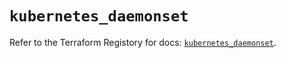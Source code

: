 # `kubernetes_daemonset`

Refer to the Terraform Registory for docs: [`kubernetes_daemonset`](https://registry.terraform.io/providers/hashicorp/kubernetes/2.25.1/docs/resources/daemonset).
